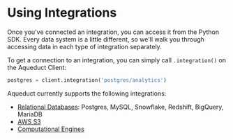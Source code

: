 # Using Integrations

Once you've connected an integration, you can access it from the Python SDK. Every data system is a little different, so we'll walk you through accessing data in each type of integration separately.&#x20;

To get a connection to an integration, you can simply call `.integration()` on the Aqueduct Client:

```python
postgres = client.integration('postgres/analytics')
```

Aqueduct currently supports the following integrations:

* [Relational Databases](relational-databases.md): Postgres, MySQL, Snowflake, Redshift, BigQuery, MariaDB&#x20;
* [AWS S3](aws-s3.md)
* [Computational Engines](computational-engines.md)